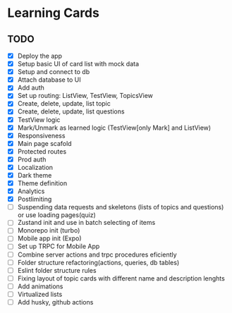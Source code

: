 # Learning Cards

## TODO

- [x] Deploy the app
- [x] Setup basic UI of card list with mock data
- [x] Setup and connect to db
- [x] Attach database to UI
- [x] Add auth
- [x] Set up routing: ListView, TestView, TopicsView
- [x] Create, delete, update, list topic
- [x] Create, delete, update, list questions
- [x] TestView logic
- [x] Mark/Unmark as learned logic (TestView[only Mark] and ListView)
- [x] Responsiveness
- [x] Main page scafold
- [x] Protected routes
- [x] Prod auth
- [x] Localization
- [x] Dark theme
- [x] Theme definition
- [x] Analytics
- [x] Postlimiting
- [ ] Suspending data requests and skeletons (lists of topics and questions) or use loading pages(quiz)
- [ ] Zustand init and use in batch selecting of items
- [ ] Monorepo init (turbo)
- [ ] Mobile app init (Expo)
- [ ] Set up TRPC for Mobile App
- [ ] Combine server actions and trpc procedures eficiently
- [ ] Folder structure refactoring(actions, queries, db tables)
- [ ] Eslint folder structure rules
- [ ] Fixing layout of topic cards with different name and description lenghts
- [ ] Add animations
- [ ] Virtualized lists
- [ ] Add husky, github actions
